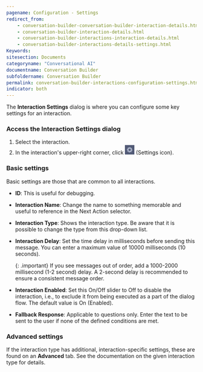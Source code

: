 ```yaml
---
pagename: Configuration - Settings
redirect_from:
    - conversation-builder-conversation-builder-interaction-details.html
    - conversation-builder-interaction-details.html
    - conversation-builder-interactions-interaction-details.html
    - conversation-builder-interactions-details-settings.html
Keywords:
sitesection: Documents
categoryname: "Conversational AI"
documentname: Conversation Builder
subfoldername: Conversation Builder
permalink: conversation-builder-interactions-configuration-settings.html
indicator: both
---
```


The **Interaction Settings** dialog is where you can configure some key settings for an interaction.

### Access the Interaction Settings dialog

1. Select the interaction.
2. In the interaction's upper-right corner, click <img style="width:25px" src="img/ConvoBuilder/icon_settings.png"> (Settings icon).

### Basic settings

Basic settings are those that are common to all interactions.

* **ID**: This is useful for debugging.
* **Interaction Name**: Change the name to something memorable and useful to reference in the Next Action selector.
* **Interaction Type**: Shows the interaction type. Be aware that it is possible to change the type from this drop-down list.
* **Interaction Delay**: Set the time delay in milliseconds before sending this message. You can enter a maximum value of 10000 milliseconds (10 seconds).

    {: .important}
    If you see messages out of order, add a 1000-2000 millisecond (1-2 second) delay. A 2-second delay is recommended to ensure a consistent message order.

* **Interaction Enabled**: Set this On/Off slider to Off to disable the interaction, i.e., to exclude it from being executed as a part of the dialog flow. The default value is On (Enabled).
* **Fallback Response**: Applicable to questions only. Enter the text to be sent to the user if none of the defined conditions are met.

### Advanced settings

If the interaction type has additional, interaction-specific settings, these are found on an **Advanced** tab. See the documentation on the given interaction type for details.